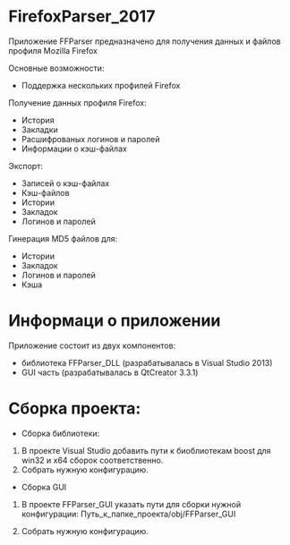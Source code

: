 ﻿# FirefoxParser_2017

Приложение FFParser предназначено для получения данных и файлов профиля Mоzilla Firefox

Основные возможности:
- Поддержка нескольких профилей Firefox

Получение данных профиля Firefox:

- История 
- Закладки
- Расшифрованых логинов и паролей
- Информации о кэш-файлах 

Экспорт:

- Записей о кэш-файлах
- Кэш-файлов
- Истории
- Закладок
- Логинов и паролей

Гинерация MD5 файлов для:

- Истории
- Закладок
- Логинов и паролей
- Кэша

# Информаци о приложении 

Приложение состоит из двух компонентов:
- библиотека FFParser_DLL (разрабатывалась в Visual Studio 2013)
- GUI часть (разрабатывалась в QtCreator 3.3.1) 

# Сборка проекта:

- Сборка библиотеки:

 1. В проекте Visual Studio добавить пути к биоблиотекам boost для win32 и х64 сборок соответственно. 
 2. Собрать нужную конфигурацию.

- Сборка GUI

 1. В проекте FFParser_GUI указать пути для сборки нужной конфигурации:
	Путь_к_папке_проекта/obj/FFParser_GUI

 2. Собрать нужную конфигурацию.
